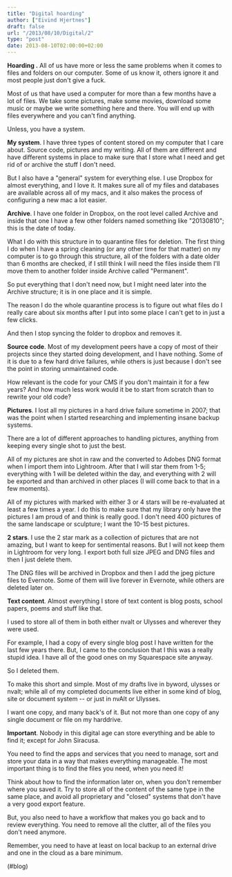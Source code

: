 ```yaml
---
title: "Digital hoarding"
author: ["Eivind Hjertnes"]
draft: false
url: "/2013/08/10/Digital/2"
type: "post"
date: 2013-08-10T02:00:00+02:00
---
```


**Hoarding .** All of us have more or less the same problems when it comes
to files and folders on our computer. Some of us know it, others ignore
it and most people just don't give a fuck.

Most of us that have used a computer for more than a few months have a
lot of files. We take some pictures, make some movies, download some
music or maybe we write something here and there. You will end up with
files everywhere and you can't find anything.

Unless, you have a system.

**My system**. I have three types of content stored on my computer that I
care about. Source code, pictures and my writing. All of them are
different and have different systems in place to make sure that I store
what I need and get rid of or archive the stuff I don't need.

But I also have a "general" system for everything else. I use Dropbox
for almost everything, and I love it. It makes sure all of my files and
databases are available across all of my macs, and it also makes the
process of configuring a new mac a lot easier.

**Archive**. I have one folder in Dropbox, on the root level called
Archive and inside that one I have a few other folders named something
like "20130810"; this is the date of today.

What I do with this structure in to quarantine files for deletion. The
first thing I do when I have a spring cleaning (or any other time for
that matter) on my computer is to go through this structure, all of the
folders with a date older than 6 months are checked, if I still think I
will need the files inside them I'll move them to another folder inside
Archive called "Permanent".

So put everything that I don't need now, but I might need later into the
Archive structure; it is in one place and it is simple.

The reason I do the whole quarantine process is to figure out what files
do I really care about six months after I put into some place I can't
get to in just a few clicks.

And then I stop syncing the folder to dropbox and removes it.

**Source code**. Most of my development peers have a copy of most of their
projects since they started doing development, and I have nothing. Some
of it is due to a few hard drive failures, while others is just because
I don't see the point in storing unmaintained code.

How relevant is the code for your CMS if you don't maintain it for a few
years? And how much less work would it be to start from scratch than to
rewrite your old code?

**Pictures**. I lost all my pictures in a hard drive failure sometime in
2007; that was the point when I started researching and implementing
insane backup systems.

There are a lot of different approaches to handling pictures, anything
from keeping every single shot to just the best.

All of my pictures are shot in raw and the converted to Adobes DNG
format when I import them into Lightroom. After that I will star them
from 1-5; everything with 1 will be deleted within the day, and
everything with 2 will be exported and than archived in other places (I
will come back to that in a few moments).

All of my pictures with marked with either 3 or 4 stars will be
re-evaluated at least a few times a year. I do this to make sure that my
library only have the pictures I am proud of and think is really good. I
don't need 400 pictures of the same landscape or sculpture; I want the
10-15 best pictures.

**2 stars**. I use the 2 star mark as a collection of pictures that are
not amazing, but I want to keep for sentimental reasons. But I will not
keep them in Lightroom for very long. I export both full size JPEG and
DNG files and then I just delete them.

The DNG files will be archived in Dropbox and then I add the jpeg
picture files to Evernote. Some of them will live forever in Evernote,
while others are deleted later on.

**Text content**. Almost everything I store of text content is blog posts,
school papers, poems and stuff like that.

I used to store all of them in both either nvalt or Ulysses and wherever
they were used.

For example, I had a copy of every single blog post I have written for
the last few years there. But, I came to the conclusion that I this was
a really stupid idea. I have all of the good ones on my Squarespace site
anyway.

So I deleted them.

To make this short and simple. Most of my drafts live in byword, ulysses
or nvalt; while all of my completed documents live either in some kind
of blog, site or document system -- or just in nvAlt or Ulysses.

I want one copy, and many back's of it. But not more than one copy of
any single document or file on my harddrive.

**Important**. Nobody in this digital age can store everything and be able
to find it; except for John Siracusa.

You need to find the apps and services that you need to manage, sort and
store your data in a way that makes everything manageable. The most
important thing is to find the files you need, when you need it!

Think about how to find the information later on, when you don't
remember where you saved it. Try to store all of the content of the same
type in the same place, and avoid all proprietary and "closed" systems
that don't have a very good export feature.

But, you also need to have a workflow that makes you go back and to
review everything. You need to remove all the clutter, all of the files
you don't need anymore.

Remember, you need to have at least on local backup to an external drive
and one in the cloud as a bare minimum.

(#blog)
